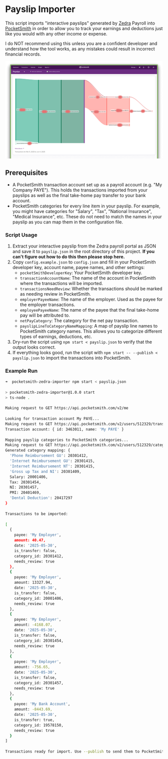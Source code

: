# Payslip Importer

This script imports "interactive payslips" generated by [Zedra](https://www.zedra.com/) Payroll into [PocketSmith](https://www.pocketsmith.com/) in order to allow you to track your earnings and deductions just like you would with any other income or expense.

I do NOT recommend using this unless you are a confident developer and understand how the tool works, as any mistakes could result in incorrect financial records.

![Screenshot of a PocketSmith dashboard showing a sankey diagram of earnings and deductions](doc/screenshot.png)

## Prerequisites

- A PocketSmith transaction account set up as a payroll account (e.g. "My Company PAYE"). This holds the transactions imported from your payslips as well as the final take-home pay transfer to your bank account.
- PocketSmith categories for every line item in your payslip. For example, you might have categories for "Salary", "Tax", "National Insurance", "Medical Insurance", etc. These do not need to match the names in your payslip as you can map them in the configuration file.

### Script Usage

1. Extract your interactive payslip from the Zedra payroll portal as JSON and save it to `payslip.json` in the root directory of this project. **If you can't figure out how to do this then please stop here.**
2. Copy `config.example.json` to `config.json` and fill in your PocketSmith developer key, account name, payee names, and other settings:
    - `pocketSmithDeveloperKey`: Your PocketSmith developer key.
    - `transactionAccountName`: The name of the account in PocketSmith where the transactions will be imported.
    - `transactionsNeedReview`: Whether the transactions should be marked as needing review in PocketSmith.
    - `employerPayeeName`: The name of the employer. Used as the payee for the employer transactions.
    - `employeePayeeName`: The name of the payee that the final take-home pay will be attributed to.
    - `netPayCategory`: The category for the net pay transaction.
    - `payslipLineToCategoryNameMapping`: A map of payslip line names to PocketSmith category names. This allows you to categorize different types of earnings, deductions, etc.
3. Dry-run the script using `npm start < payslip.json` to verify that the output looks correct.
4. If everything looks good, run the script with `npm start -- --publish < payslip.json` to import the transactions into PocketSmith.

### Example Run

```bash
➜  pocketsmith-zedra-importer npm start < payslip.json

> pocketsmith-zedra-importer@1.0.0 start
> ts-node .

Making request to GET https://api.pocketsmith.com/v2/me

Looking for transaction account My PAYE...
Making request to GET https://api.pocketsmith.com/v2/users/512329/transaction_accounts
Transaction account: { id: 3463011, name: 'My PAYE' }

Mapping payslip categories to PocketSmith categories...
Making request to GET https://api.pocketsmith.com/v2/users/512329/categories
Generated category mapping: {
  'Phone Reimbursement GU': 20301412,
  'Internet Reimbursement GU': 20301415,
  'Internet Reimbursement NT': 20301415,
  'Gross up Tax and NI': 20301409,
  Salary: 20001406,
  Tax: 20301454,
  NI: 20301457,
  PMI: 20401469,
  'Dental Deduction': 20417297
}

Transactions to be imported:

[
  {
    payee: 'My Employer',
    amount: 40.47,
    date: '2025-05-30',
    is_transfer: false,
    category_id: 20301412,
    needs_review: true
  },
  {
    payee: 'My Employer',
    amount: 13327.94,
    date: '2025-05-30',
    is_transfer: false,
    category_id: 20001406,
    needs_review: true
  },
  {
    payee: 'My Employer',
    amount: -4168.07,
    date: '2025-05-30',
    is_transfer: false,
    category_id: 20301454,
    needs_review: true
  },
  {
    payee: 'My Employer',
    amount: -756.65,
    date: '2025-05-30',
    is_transfer: false,
    category_id: 20301457,
    needs_review: true
  },
  {
    payee: 'My Bank Account',
    amount: -8443.69,
    date: '2025-05-30',
    is_transfer: true,
    category_id: 19578150,
    needs_review: true
  }
]

Transactions ready for import. Use --publish to send them to PocketSmith.
